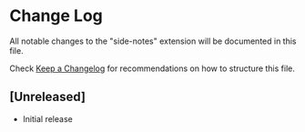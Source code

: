 # Change Log

All notable changes to the "side-notes" extension will be documented in this file.

Check [Keep a Changelog](http://keepachangelog.com/) for recommendations on how to structure this file.

## [Unreleased]

- Initial release
